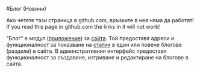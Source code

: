 #Блог (Новини)

<div class="ui modal hidden">
  Ако четете тази страница в github.com, връзките в нея няма да работят!
  If you read this page in github.com the links in it will not work!
</div>

"Блог" е модул ([приложение]) за [сайта]. Той предоставя адреси и функционалност за показване на [статии] в един или повече блогове (раздели) в сайта. В админстративния интерфейс предоставя функционалност за създаване, изтриване и редактиране на блогове в сайта.

[сайта]:/help/bg/cms.md
[приложение]:/help/bg/site_apps.md
[статии]:/help/bg/articles.md
